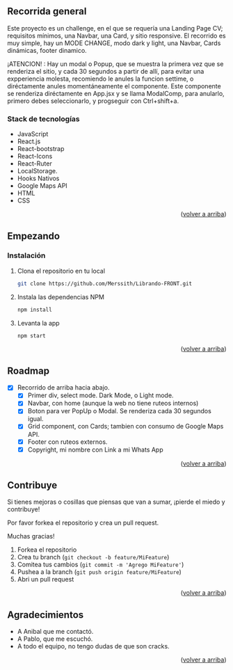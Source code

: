 
## Recorrida general
Este proyecto es un challenge, en el que se requería una Landing Page CV; requisitos mínimos, una Navbar, una Card, y sitio responsive.
El recorrido es muy simple, hay un MODE CHANGE, modo dark y light, una Navbar, Cards dinámicas, footer dinamico. 

¡ATENCION! : Hay un modal o Popup, que se muestra la primera vez que se renderiza el sitio, y cada 30 segundos a partir de allí, para evitar una expperiencia molesta, recomiendo le anules la funcion settime, o diréctamente anules momentáneamente el componente. 
Este componente se renderiza diréctamente en App.jsx y se llama ModalComp, para anularlo, primero debes seleccionarlo, y progseguir con Ctrl+shift+a.


### Stack de tecnologías

- JavaScript
- React.js
- React-bootstrap
- React-Icons
- React-Ruter
- LocalStorage.
- Hooks Nativos
- Google Maps API
- HTML
- CSS



<p align="right">(<a href="#readme-top">volver a arriba</a>)</p>

<!-- GETTING STARTED -->

## Empezando


### Instalación

1. Clona el repositorio en tu local
   ```sh
   git clone https://github.com/Merssith/Librando-FRONT.git
   ```
2. Instala las dependencias NPM
   ```sh
   npm install
   ```
3. Levanta la app
   ```sh
   npm start
   ```

<p align="right">(<a href="#readme-top">volver a arriba</a>)</p>

<!-- API  -->

## Roadmap

- [x] Recorrido de arriba hacia abajo.
  - [x] Primer div, select mode. Dark Mode, o Light mode.
  - [x] Navbar, con home (aunque la web no tiene ruteos internos)
  - [x] Boton para ver PopUp o Modal. Se renderiza cada 30 segundos igual.
  - [x] Grid component, con Cards; tambien con consumo de Google Maps API.
  - [x] Footer con ruteos externos.
  - [x] Copyright, mi nombre con Link a mi Whats App

<p align="right">(<a href="#readme-top">volver a arriba</a>)</p>

<!-- CONTRIBUTING -->

## Contribuye

<p>Si tienes mejoras o cosillas que piensas que van a sumar, ¡pierde el miedo y contribuye!</p>
<p>Por favor forkea el repositorio y crea un pull request.</p>
<p>Muchas gracias!</p>

1. Forkea el repositorio
2. Crea tu branch (`git checkout -b feature/MiFeature`)
3. Comitea tus cambios (`git commit -m 'Agrego MiFeature'`)
4. Pushea a la branch (`git push origin feature/MiFeature`)
5. Abri un pull request


<p align="right">(<a href="#readme-top">volver a arriba</a>)</p>

<!-- ACKNOWLEDGMENTS -->

## Agradecimientos

- A Anibal que me contactó.
- A Pablo, que me escuchó.
- A todo el equipo, no tengo dudas de que son cracks.

<p align="right">(<a href="#readme-top">volver a arriba</a>)</p>
